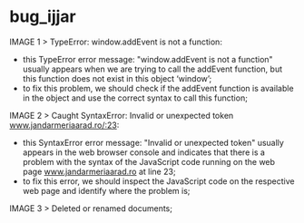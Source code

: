 # bug_ijjar
IMAGE 1 > TypeError: window.addEvent is not a function:
- this TypeError error message: "window.addEvent is not a function" usually appears when we are trying to call the addEvent function, but this function does not exist in this object ‘window’;
- to fix this problem, we should check if the addEvent function is available in the object and use the correct syntax to call this function;

IMAGE 2 > Caught SyntaxError: Invalid or unexpected token www.jandarmeriaarad.ro/:23:
- this SyntaxError error message: "Invalid or unexpected token" usually appears in the web browser console and indicates that there is a problem with the syntax of the JavaScript code running on the web page www.jandarmeriaarad.ro at line 23;
- to fix this error, we should inspect the JavaScript code on the respective web page and identify where the problem is;

IMAGE 3 > Deleted or renamed documents;
